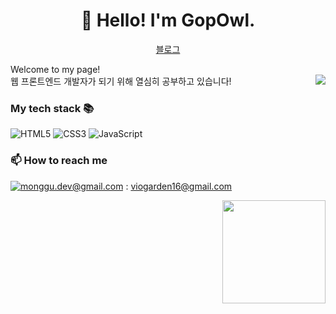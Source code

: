 <h1 align="center">👋 Hello! I'm GopOwl.</h1>
<p align="center">
  <a href="https://broadway.tistory.com/">블로그</a> 
</p>

<p>Welcome to my page! </br> 웹 프론트엔드 개발자가 되기 위해 열심히 공부하고 있습니다!
<img align='right' src="http://mazassumnida.wtf/api/v2/generate_badge?boj=knife255">

### My tech stack 📚 



![HTML5](https://img.shields.io/badge/-HTML5-F05032?style=for-the-badge&logo=html5&logoColor=ffffff)
![CSS3](https://img.shields.io/badge/-CSS3-007ACC?style=for-the-badge&logo=css3)
![JavaScript](https://img.shields.io/badge/-JavaScript-%23F7DF1C?style=for-the-badge&logo=javascript&logoColor=000000&labelColor=%23F7DF1C&color=%23FFCE5A)


### 📫  How to reach me

[![monggu.dev@gmail.com](https://img.shields.io/badge/Gmail-d14836?style=flat-square&logo=Gmail&logoColor=white&link=mailto:viogarden16@gmail.com)](mailto:viogarden16@gmail.com) : viogarden16@gmail.com 

<img align='right' src="https://github-readme-stats.vercel.app/api?username=GopOwl" height="165">
